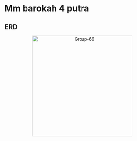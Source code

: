 # Mm barokah 4 putra

## ERD

<div align="center">
  <img src="https://media.discordapp.net/attachments/1074049073742610483/1350397644597628940/e-commerce.drawio.png?ex=67d6974f&is=67d545cf&hm=4b6a69927bfbd2b8c98d9a64bd444ead53c0c941cec898d365bc8eea46a3e2a8&=&format=webp&quality=lossless&width=785&height=817" alt="Group-66" border="0" style="width: 325px;">
</div>
